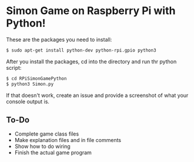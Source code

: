 # Simon Game on Raspberry Pi with Python!
These are the packages you need to install:
```bash
$ sudo apt-get install python-dev python-rpi.gpio python3
```

After you install the packages, cd into the directory and run thr python script:
```bash
$ cd RPiSimonGamePython
$ python3 Simon.py
```
If that doesn't work, create an issue and provide a screenshot of what your console output is. 

## To-Do
- Complete game class files
- Make explanation files and in file comments
- Show how to do wiring
- Finish the actual game program
